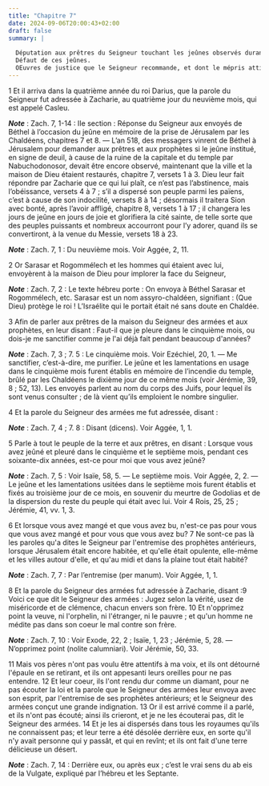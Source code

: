 ```yaml
---
title: "Chapitre 7"
date: 2024-09-06T20:00:43+02:00
draft: false
summary: |
  
  Députation aux prêtres du Seigneur touchant les jeûnes observés durant la captivité.
  Défaut de ces jeûnes.
  OEuvres de justice que le Seigneur recommande, et dont le mépris attire sa colère.
---
```



1 Et il arriva dans la quatrième année du roi Darius, que la parole du Seigneur fut adressée à Zacharie, au quatrième jour du neuvième mois, qui est appelé Casleu.

***Note*** :  Zach. 7, 1-14 : IIe section : Réponse du Seigneur aux envoyés de Béthel à l’occasion du jeûne en mémoire de la prise de Jérusalem par les Chaldéens, chapitres 7 et 8. ― L’an 518, des messagers vinrent de Béthel à Jérusalem pour demander aux prêtres et aux prophètes si le jeûne institué, en signe de deuil, à cause de la ruine de la capitale et du temple par Nabuchodonosor, devait être encore observé, maintenant que la ville et la maison de Dieu étaient restaurés, chapitre 7, versets 1 à 3. Dieu leur fait répondre par Zacharie que ce qui lui plaît, ce n’est pas l’abstinence, mais l’obéissance, versets 4 à 7 ; s’il a dispersé son peuple parmi les païens, c’est à cause de son indocilité, versets 8 à 14 ; désormais il traitera Sion avec bonté, après l’avoir affligé, chapitre 8, versets 1 à 17 ; il changera les jours de jeûne en jours de joie et glorifiera la cité sainte, de telle sorte que des peuples puissants et nombreux accourront pour l’y adorer, quand ils se convertiront, à la venue du Messie, versets 18
à 23.

***Note*** :  Zach. 7, 1 : Du neuvième mois. Voir Aggée, 2, 11.

2 Or Sarasar et Rogommélech et les hommes qui étaient avec lui, envoyèrent à la maison de Dieu pour implorer la face du Seigneur,

***Note*** :  Zach. 7, 2 : Le texte hébreu porte : On envoya à Béthel Sarasar et Rogommélech, etc. Sarasar est un nom assyro-chaldéen, signifiant : (Que Dieu) protège le roi ! L’Israélite qui le portait était né sans doute en Chaldée.

3 Afin de parler aux prêtres de la maison du Seigneur des armées et aux prophètes, en leur disant : Faut-il que je pleure dans le cinquième mois, ou dois-je me sanctifier comme je l'ai déjà fait pendant beaucoup d'années?

***Note*** :  Zach. 7, 3 ; 7. 5 : Le cinquième mois. Voir Ezéchiel, 20, 1. ― Me sanctifier, c’est-à-dire, me purifier. Le jeûne et les lamentations en usage dans le cinquième mois furent établis en mémoire de l’incendie du temple, brûlé par les Chaldéens le dixième jour de ce même mois (voir Jérémie, 39, 8 ; 52, 13). Les envoyés parlent au nom du corps des Juifs, pour lequel ils sont venus consulter ; de là vient qu’ils emploient le nombre singulier.


4 Et la parole du Seigneur des armées me fut adressée, disant :

***Note*** :  Zach. 7, 4 ; 7. 8 : Disant (dicens). Voir Aggée, 1, 1.

5 Parle à tout le peuple de la terre et aux prêtres, en disant : Lorsque vous avez jeûné et pleuré dans le cinquième et le septième mois, pendant ces soixante-dix années, est-ce pour moi que vous avez jeûné?

***Note*** :  Zach. 7, 5 : Voir Isaïe, 58, 5. ― Le septième mois. Voir Aggée, 2, 2. ― Le jeûne et les lamentations usitées dans le septième mois furent établis et fixés au troisième jour de ce mois, en souvenir du meurtre de Godolias et de la dispersion du reste du peuple qui était avec lui. Voir 4 Rois, 25, 25 ; Jérémie, 41, vv. 1, 3.

6 Et lorsque vous avez mangé et que vous avez bu, n'est-ce pas pour vous que vous avez mangé et pour vous que vous avez bu? 7 Ne sont-ce pas là les paroles qu'a dites le Seigneur par l'entremise des prophètes antérieurs, lorsque Jérusalem était encore habitée, et qu'elle était opulente, elle-même et les villes autour d'elle, et qu'au midi et dans la plaine tout était habité?

***Note*** :  Zach. 7, 7 : Par l’entremise (per manum). Voir Aggée, 1, 1.


8 Et la parole du Seigneur des armées fut adressée à Zacharie, disant :9 Voici ce que dit le Seigneur des armées : Jugez selon la vérité, usez de miséricorde et de clémence, chacun envers son frère. 10 Et n'opprimez point la veuve, ni l'orphelin, ni l'étranger, ni le pauvre ; et qu'un homme ne médite pas dans son coeur le mal contre son frère.

***Note*** :  Zach. 7, 10 : Voir Exode, 22, 2 ; Isaïe, 1, 23 ; Jérémie, 5, 28. ― N’opprimez point (nolite calumniari). Voir Jérémie, 50, 33.

11 Mais vos pères n'ont pas voulu être attentifs à ma voix, et ils ont détourné l'épaule en se retirant, et ils ont appesanti leurs oreilles pour ne pas entendre. 12 Et leur coeur, ils l'ont rendu dur comme un diamant, pour ne pas écouter la loi et la parole que le Seigneur des armées leur envoya avec son esprit, par l'entremise de ses prophètes antérieurs; et le Seigneur des armées conçut une grande indignation. 13 Or il est arrivé comme il a parlé, et ils n'ont pas écouté; ainsi ils crieront, et je ne les écouterai pas, dit le Seigneur des armées. 14 Et je les ai dispersés dans tous les royaumes qu'ils ne connaissent pas; et leur terre a été désolée derrière eux, en sorte qu'il n'y avait personne qui y passât, et qui en revînt; et ils ont fait d'une terre délicieuse un désert.

***Note*** :  Zach. 7, 14 : Derrière eux, ou après eux ; c’est le vrai sens du ab eis de la Vulgate, expliqué par l’hébreu et les Septante.

